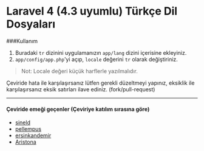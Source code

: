 Laravel 4 (4.3 uyumlu) Türkçe Dil Dosyaları
=============

###Kullanım

1. Buradaki `tr` dizinini uygulamanızın `app/lang` dizini içerisine ekleyiniz.
2. `app/config/app.php`'yi açıp, `locale` değerini `tr` olarak değiştiriniz.

> Not: Locale değeri küçük harflerle yazılmalıdır.

Çeviride hata ile karşılaşırsanız lütfen gerekli düzeltmeyi yapınız, eksiklik ile karşılaşırsanız eksik satırları ilave ediniz. (fork/pull-request)

---

#### Çeviride emeği geçenler (Çeviriye katılım sırasına göre)

* [sineld](https://github.com/sineld)
* [pellempus](https://github.com/pellempus)
* [ersinkandemir](https://github.com/ersinkandemir)
* [Aristona](https://github.com/Aristona)
